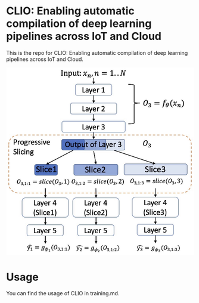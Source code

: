 # CLIO: Enabling automatic compilation of deep learning pipelines across IoT and Cloud

This is the repo for CLIO: Enabling automatic compilation of deep learning pipelines across IoT and Cloud. 

![](images/progressive-slicing-example.png)

# Usage
You can find the usage of CLIO in training.md.

